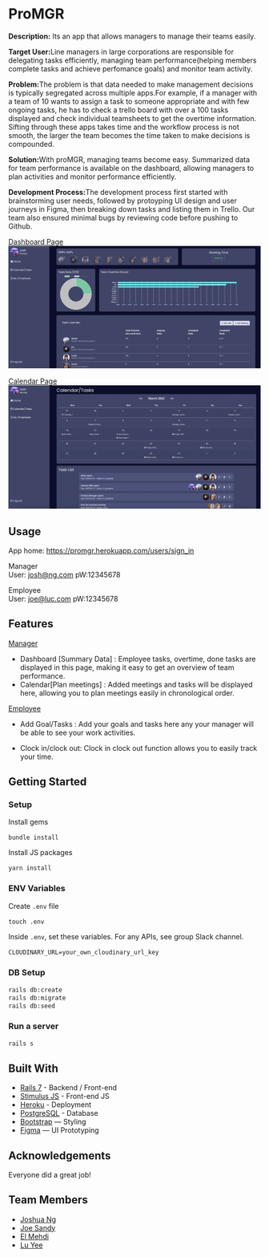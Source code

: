 # ProMGR

<b>Description:</b>
Its an app that allows managers to manage their teams easily. 

<b>Target User:</b>Line managers in large corporations are responsible for delegating tasks efficiently, managing team performance(helping members complete tasks and achieve perfomance goals) and monitor team activity.

<b>Problem:</b>The problem is that data needed to make management decisions is typically segregated across multiple apps.For example, if a manager with a team of 10 wants to assign a task to someone appropriate and with few ongoing tasks, he has to check a trello board with over a 100 tasks displayed and check individual teamsheets to get the overtime information. Sifting through these apps takes time and the workflow process is not smooth, the larger the team becomes the time taken to make decisions is compounded.

<b>Solution:</b>With proMGR, managing teams become easy. Summarized data for team performance is available on the dashboard, allowing managers to plan activities and monitor performance efficiently.

<b>Development Process:</b>The development process first started with brainstorming user needs, followed by protoyping UI design and user journeys in Figma, then breaking down tasks and listing them in Trello. Our team also ensured minimal bugs by reviewing code before pushing to Github.

<ins>Dashboard Page</ins>
![screenshot](https://github.com/joshnsw/joshportfolio/blob/master/assets/promgrdashboard.png)

<ins>Calendar Page</ins>
![screenshot](https://github.com/joshnsw/joshportfolio/blob/master/assets/promgrcalendar.png)

## Usage
App home: https://promgr.herokuapp.com/users/sign_in


Manager </br>
User: josh@ng.com
pW:12345678

Employee </br>
User: joe@luc.com
pW:12345678


## Features

<ins>Manager</ins>
- Dashboard [Summary Data] : Employee tasks, overtime, done tasks are displayed in this page, making it easy to get an overview of team performance.
- Calendar[Plan meetings] : Added meetings and tasks will be displayed here, allowing you to plan meetings easily in chronological order. 


<ins>Employee</ins>

- Add Goal/Tasks : Add your goals and tasks here any your manager will be able to see your work activities.

- Clock in/clock out: Clock in clock out function allows you to easily track your time.



## Getting Started
### Setup

Install gems
```
bundle install
```
Install JS packages
```
yarn install
```

### ENV Variables
Create `.env` file
```
touch .env
```
Inside `.env`, set these variables. For any APIs, see group Slack channel.
```
CLOUDINARY_URL=your_own_cloudinary_url_key
```

### DB Setup
```
rails db:create
rails db:migrate
rails db:seed
```

### Run a server
```
rails s
```

## Built With
- [Rails 7](https://guides.rubyonrails.org/) - Backend / Front-end
- [Stimulus JS](https://stimulus.hotwired.dev/) - Front-end JS
- [Heroku](https://heroku.com/) - Deployment
- [PostgreSQL](https://www.postgresql.org/) - Database
- [Bootstrap](https://getbootstrap.com/) — Styling
- [Figma](https://www.figma.com) — UI Prototyping

## Acknowledgements
Everyone did a great job!

## Team Members
- [Joshua Ng](https://github.com/joshnsw)
- [Joe Sandy](https://github.com/Luciensands)
- [El Mehdi](https://github.com/Mhiidooo)
- [Lu Yee](https://github.com/wongluyee)

